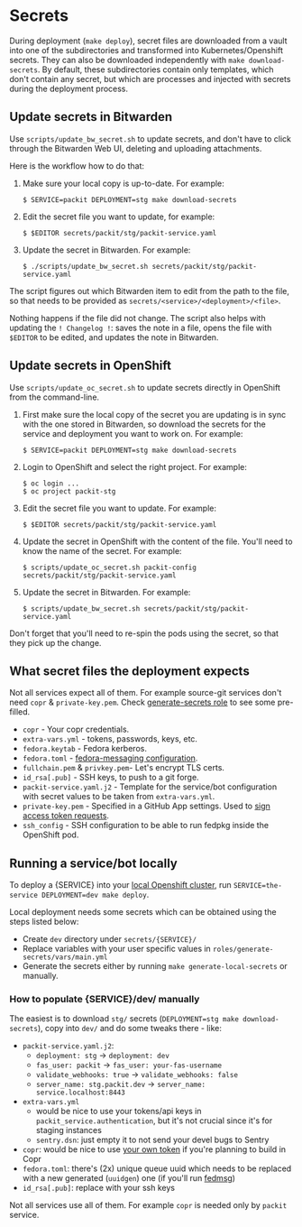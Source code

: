 # Secrets

During deployment (`make deploy`), secret files are downloaded from a vault
into one of the subdirectories and transformed into Kubernetes/Openshift secrets.
They can also be downloaded independently with `make download-secrets`.
By default, these subdirectories contain only templates, which don't contain any secret,
but which are processes and injected with secrets during the deployment process.

## Update secrets in Bitwarden

Use `scripts/update_bw_secret.sh` to update secrets, and don't have to click
through the Bitwarden Web UI, deleting and uploading attachments.

Here is the workflow how to do that:

1. Make sure your local copy is up-to-date. For example:

   ```
   $ SERVICE=packit DEPLOYMENT=stg make download-secrets
   ```

2. Edit the secret file you want to update, for example:

   ```
   $ $EDITOR secrets/packit/stg/packit-service.yaml
   ```

3. Update the secret in Bitwarden. For example:

   ```
   $ ./scripts/update_bw_secret.sh secrets/packit/stg/packit-service.yaml
   ```

The script figures out which Bitwarden item to edit from the path to the file,
so that needs to be provided as `secrets/<service>/<deployment>/<file>`.

Nothing happens if the file did not change. The script also helps with
updating the `! Changelog !`: saves the note in a file, opens the file with
`$EDITOR` to be edited, and updates the note in Bitwarden.

## Update secrets in OpenShift

Use `scripts/update_oc_secret.sh` to update secrets directly in OpenShift from
the command-line.

1. First make sure the local copy of the secret you are updating is in sync
   with the one stored in Bitwarden, so download the secrets for the service
   and deployment you want to work on. For example:

   ```
   $ SERVICE=packit DEPLOYMENT=stg make download-secrets
   ```

2. Login to OpenShift and select the right project. For example:

   ```
   $ oc login ...
   $ oc project packit-stg
   ```

3. Edit the secret file you want to update. For example:

   ```
   $ $EDITOR secrets/packit/stg/packit-service.yaml
   ```

4. Update the secret in OpenShift with the content of the file. You'll need to
   know the name of the secret. For example:

   ```
   $ scripts/update_oc_secret.sh packit-config secrets/packit/stg/packit-service.yaml
   ```

5. Update the secret in Bitwarden. For example:

   ```
   $ scripts/update_bw_secret.sh secrets/packit/stg/packit-service.yaml
   ```

Don't forget that you'll need to re-spin the pods using the secret, so that
they pick up the change.

## What secret files the deployment expects

Not all services expect all of them. For example source-git services don't need `copr` & `private-key.pem`.
Check [generate-secrets role](../roles/generate-secrets/files) to see some pre-filled.

- `copr` - Your copr credentials.
- `extra-vars.yml` - tokens, passwords, keys, etc.
- `fedora.keytab` - Fedora kerberos.
- `fedora.toml` - [fedora-messaging configuration](https://fedora-messaging.readthedocs.io/en/stable/configuration.html).
- `fullchain.pem` & `privkey.pem`- Let's encrypt TLS certs.
- `id_rsa[.pub]` - SSH keys, to push to a git forge.
- `packit-service.yaml.j2` - Template for the service/bot configuration with secret values to be taken from `extra-vars.yml`.
- `private-key.pem` - Specified in a GitHub App settings. Used to [sign access token requests](https://developer.github.com/apps/building-github-apps/authenticating-with-github-apps/#authenticating-as-a-github-app).
- `ssh_config` - SSH configuration to be able to run fedpkg inside the OpenShift pod.

## Running a service/bot locally

To deploy a {SERVICE} into your [local Openshift cluster](../docs/testing-changes.md),
run `SERVICE=the-service DEPLOYMENT=dev make deploy`.

Local deployment needs some secrets which can be obtained using the steps listed below:

- Create `dev` directory under `secrets/{SERVICE}/`
- Replace variables with your user specific values in `roles/generate-secrets/vars/main.yml`
- Generate the secrets either by running `make generate-local-secrets` or manually.

### How to populate {SERVICE}/dev/ manually

The easiest is to download `stg/` secrets (`DEPLOYMENT=stg make download-secrets`),
copy into `dev/` and do some tweaks there - like:

- `packit-service.yaml.j2`:
  - `deployment: stg` -> `deployment: dev`
  - `fas_user: packit` -> `fas_user: your-fas-username`
  - `validate_webhooks: true` -> `validate_webhooks: false`
  - `server_name: stg.packit.dev` -> `server_name: service.localhost:8443`
- `extra-vars.yml`
  - would be nice to use your tokens/api keys in `packit_service.authentication`, but it's not crucial since it's for staging instances
  - `sentry.dsn`: just empty it to not send your devel bugs to Sentry
- `copr`: would be nice to use [your own token](https://copr.fedorainfracloud.org/api/) if you're planning to build in Copr
- `fedora.toml`: there's (2x) unique queue uuid which needs to be replaced with a new generated (`uuidgen`) one
  (if you'll run [fedmsg](https://github.com/packit/packit-service-fedmsg))
- `id_rsa[.pub]`: replace with your ssh keys

Not all services use all of them. For example `copr` is needed only by `packit` service.

